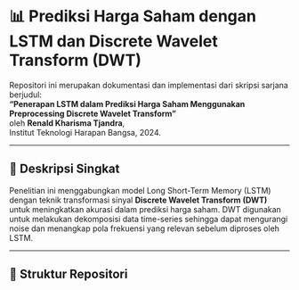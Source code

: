# 📊 Prediksi Harga Saham dengan LSTM dan Discrete Wavelet Transform (DWT)

Repositori ini merupakan dokumentasi dan implementasi dari skripsi sarjana berjudul:  
**“Penerapan LSTM dalam Prediksi Harga Saham Menggunakan Preprocessing Discrete Wavelet Transform”**  
oleh **Renald Kharisma Tjandra**,  
Institut Teknologi Harapan Bangsa, 2024.

---

## 🧠 Deskripsi Singkat

Penelitian ini menggabungkan model Long Short-Term Memory (LSTM) dengan teknik transformasi sinyal **Discrete Wavelet Transform (DWT)** untuk meningkatkan akurasi dalam prediksi harga saham. DWT digunakan untuk melakukan dekomposisi data time-series sehingga dapat mengurangi noise dan menangkap pola frekuensi yang relevan sebelum diproses oleh LSTM.

---

## 📁 Struktur Repositori

